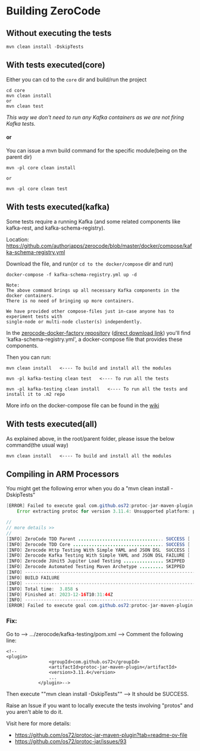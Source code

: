 # Building ZeroCode 

## Without executing the tests
```
mvn clean install -DskipTests
```
## With tests executed(core)
Either you can cd to the `core` dir and build/run the project
```
cd core
mvn clean install 
or
mvn clean test
```
_This way we don't need to run any Kafka containers as we are not firing Kafka tests._

#### or

You can issue a mvn build command for the specific module(being on the parent dir)
```
mvn -pl core clean install

or

mvn -pl core clean test
```

## With tests executed(kafka)
Some tests require a running Kafka (and some related components like kafka-rest, and kafka-schema-registry).

Location:
https://github.com/authorjapps/zerocode/blob/master/docker/compose/kafka-schema-registry.yml

Download the file, and run(or `cd to the docker/compose` dir and run)
```
docker-compose -f kafka-schema-registry.yml up -d

Note:
The above command brings up all necessary Kafka components in the docker containers. 
There is no need of bringing up more containers. 

We have provided other compose-files just in-case anyone has to experiment tests with 
single-node or multi-node cluster(s) independently.
```

In the [zerocode-docker-factory repository](https://github.com/authorjapps/zerocode-docker-factory/) ([direct download link](https://raw.githubusercontent.com/authorjapps/zerocode-docker-factory/master/compose/kafka-schema-registry.yml)) 
you'll find 'kafka-schema-registry.yml', a docker-compose file that provides these components.

Then you can run:
```
mvn clean install   <---- To build and install all the modules

mvn -pl kafka-testing clean test   <---- To run all the tests

mvn -pl kafka-testing clean install   <---- To run all the tests and install it to .m2 repo

```

More info on the docker-compose file can be found in the [wiki](https://github.com/authorjapps/zerocode-docker-factory/wiki/Docker-container-for-Kafka-and-Schema-Registry)

## With tests executed(all)
As explained above, in the root/parent folder, please issue the below command(the usual way)

```
mvn clean install   <---- To build and install all the modules
```

## Compiling in ARM Processors
You might get the following error when you do a "mvn clean install -DskipTests"

```java
[ERROR] Failed to execute goal com.github.os72:protoc-jar-maven-plugin:3.11.4:run (default) on project kafka-testing: 
    Error extracting protoc for version 3.11.4: Unsupported platform: protoc-3.11.4-osx-aarch_64.exe -> [Help 1]

//
// more details >>
//        
[INFO] ZeroCode TDD Parent ................................ SUCCESS [  0.504 s]
[INFO] Zerocode TDD Core .................................. SUCCESS [  2.365 s]
[INFO] Zerocode Http Testing With Simple YAML and JSON DSL  SUCCESS [  0.413 s]
[INFO] Zerocode Kafka Testing With Simple YAML and JSON DSL FAILURE [  0.507 s]
[INFO] Zerocode JUnit5 Jupiter Load Testing ............... SKIPPED
[INFO] Zerocode Automated Testing Maven Archetype ......... SKIPPED
[INFO] ------------------------------------------------------------------------
[INFO] BUILD FAILURE
[INFO] ------------------------------------------------------------------------
[INFO] Total time:  3.858 s
[INFO] Finished at: 2023-12-16T10:31:44Z
[INFO] ------------------------------------------------------------------------
[ERROR] Failed to execute goal com.github.os72:protoc-jar-maven-plugin:3.11.4:run (default) on project kafka-testing: Error extracting protoc for version 3.11.4: Unsupported platform: protoc-3.11.4-osx-aarch_64.exe -> [Help 1]

```

### Fix:
Go to --> .../zerocode/kafka-testing/pom.xml --> Comment the following line:

```shell
<!--
<plugin>
				<groupId>com.github.os72</groupId>
				<artifactId>protoc-jar-maven-plugin</artifactId>
				<version>3.11.4</version>
                ...
			</plugin>-->
```
Then execute ""mvn clean install -DskipTests"" --> It should be SUCCESS.

Raise an Issue if you want to locally execute the tests involving "protos" and you aren't able to do it.

Visit here for more details:
- https://github.com/os72/protoc-jar-maven-plugin?tab=readme-ov-file
- https://github.com/os72/protoc-jar/issues/93
